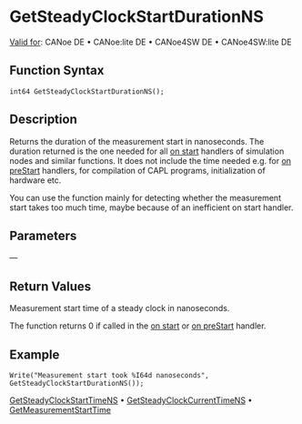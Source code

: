 # GetSteadyClockStartDurationNS

[Valid for](../../../Shared/FeatureAvailability.md): CANoe DE • CANoe:lite DE • CANoe4SW DE • CANoe4SW:lite DE

## Function Syntax

```plaintext
int64 GetSteadyClockStartDurationNS();
```

## Description

Returns the duration of the measurement start in nanoseconds. The duration returned is the one needed for all [on start](../EventProcedures/CAPLfunctionsEventproceduresMeasurementSystem.md) handlers of simulation nodes and similar functions. It does not include the time needed e.g. for [on preStart](../EventProcedures/CAPLfunctionsEventproceduresMeasurementSystem.md) handlers, for compilation of CAPL programs, initialization of hardware etc.

You can use the function mainly for detecting whether the measurement start takes too much time, maybe because of an inefficient on start handler.

## Parameters

—

## Return Values

Measurement start time of a steady clock in nanoseconds.

The function returns 0 if called in the [on start](../EventProcedures/CAPLfunctionsEventproceduresMeasurementSystem.md) or [on preStart](../EventProcedures/CAPLfunctionsEventproceduresMeasurementSystem.md) handler.

## Example

```plaintext
Write("Measurement start took %I64d nanoseconds", GetSteadyClockStartDurationNS());
```

[GetSteadyClockStartTimeNS](CAPLfunctionGetSteadyClockStartTimeNS.md) • [GetSteadyClockCurrentTimeNS](CAPLfunctionGetSteadyClockCurrentTimeNS.md) • [GetMeasurementStartTime](CAPLfunctionGetMeasurementStartTime.md)
